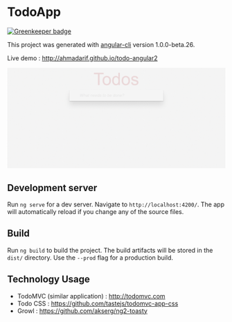 # TodoApp

[![Greenkeeper badge](https://badges.greenkeeper.io/ahmadarif/todo-angular2.svg)](https://greenkeeper.io/)

This project was generated with [angular-cli](https://github.com/angular/angular-cli) version 1.0.0-beta.26.

Live demo : http://ahmadarif.github.io/todo-angular2

![Example](./img/example.gif)

## Development server
Run `ng serve` for a dev server. Navigate to `http://localhost:4200/`. The app will automatically reload if you change any of the source files.

## Build

Run `ng build` to build the project. The build artifacts will be stored in the `dist/` directory. Use the `--prod` flag for a production build.

## Technology Usage
  - TodoMVC (similar application) : http://todomvc.com
  - Todo CSS : https://github.com/tastejs/todomvc-app-css
  - Growl : https://github.com/akserg/ng2-toasty
